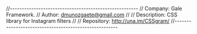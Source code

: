 //------------------------------------------------------
// Company: Gale Framework.
// Author: dmunozgaete@gmail.com
// 
// Description: CSS library for Instagram filters
// 
// Repository: http://una.im/CSSgram/
//------------------------------------------------------